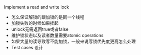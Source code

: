 Implement a read and write lock


* 怎么保证解锁的跟加锁的是同一个线程
* 加锁失败的时候如果挂起
* unlock无需返回true或者false
* 维护锁状态以及读者数量需要atomic operations
* 如果大量的读导致写不能加锁，一般来说写锁优先度更高怎么处理
* Test cases 设计
